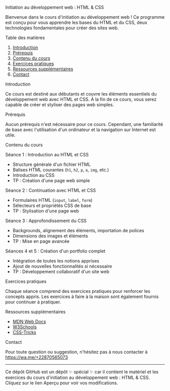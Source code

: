 Initiation au développement web : HTML & CSS

Bienvenue dans le cours d'initiation au développement web ! Ce programme est conçu pour vous apprendre les bases du HTML et du CSS, deux technologies fondamentales pour créer des sites web.

Table des matières

1. [Introduction](#introduction)
2. [Prérequis](#prérequis)
3. [Contenu du cours](#contenu-du-cours)
4. [Exercices pratiques](#exercices-pratiques)
5. [Ressources supplémentaires](#ressources-supplémentaires)
6. [Contact](#contact)

Introduction

Ce cours est destiné aux débutants et couvre les éléments essentiels du développement web avec HTML et CSS. À la fin de ce cours, vous serez capable de créer et styliser des pages web simples.

Prérequis

Aucun prérequis n'est nécessaire pour ce cours. Cependant, une familiarité de base avec l'utilisation d'un ordinateur et la navigation sur Internet est utile.

Contenu du cours

Séance 1 : Introduction au HTML et CSS
- Structure générale d'un fichier HTML
- Balises HTML courantes (`h1`, `h2`, `p`, `a`, `img`, etc.)
- Introduction au CSS
- TP : Création d'une page web simple

Séance 2 : Continuation avec HTML et CSS
- Formulaires HTML (`input`, `label`, `form`)
- Sélecteurs et propriétés CSS de base
- TP : Stylisation d'une page web

Séance 3 : Approfondissement du CSS
- Backgrounds, alignement des éléments, importation de polices
- Dimensions des images et éléments
- TP : Mise en page avancée

Séances 4 et 5 : Création d'un portfolio complet
- Intégration de toutes les notions apprises
- Ajout de nouvelles fonctionnalités si nécessaire
- TP : Développement collaboratif d'un site web

Exercices pratiques

Chaque séance comprend des exercices pratiques pour renforcer les concepts appris. Les exercices à faire à la maison sont également fournis pour continuer à pratiquer.

Ressources supplémentaires

- [MDN Web Docs](https://developer.mozilla.org/fr/)
- [W3Schools](https://www.w3schools.com/)
- [CSS-Tricks](https://css-tricks.com/)

Contact

Pour toute question ou suggestion, n'hésitez pas à nous contacter à https://wa.me/+22870565073

---

Ce dépôt GitHub est un dépôt ✨ spécial ✨ car il contient le matériel et les exercices du cours d'initiation au développement web : HTML & CSS. Cliquez sur le lien Aperçu pour voir vos modifications.
